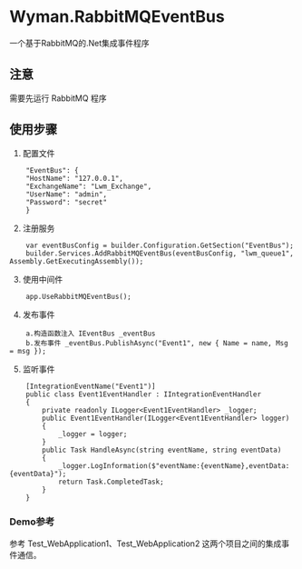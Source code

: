 # Wyman.RabbitMQEventBus
一个基于RabbitMQ的.Net集成事件程序

## 注意
需要先运行 RabbitMQ 程序

## 使用步骤
1. 配置文件
```
    "EventBus": {
    "HostName": "127.0.0.1",
    "ExchangeName": "Lwm_Exchange",
    "UserName": "admin",
    "Password": "secret"
    }
```
2. 注册服务
```
    var eventBusConfig = builder.Configuration.GetSection("EventBus");
    builder.Services.AddRabbitMQEventBus(eventBusConfig, "lwm_queue1", Assembly.GetExecutingAssembly());
```
3. 使用中间件
```
    app.UseRabbitMQEventBus();
```
4. 发布事件
```
    a.构造函数注入 IEventBus _eventBus
    b.发布事件 _eventBus.PublishAsync("Event1", new { Name = name, Msg = msg });
```
5. 监听事件
```
    [IntegrationEventName("Event1")]
    public class Event1EventHandler : IIntegrationEventHandler
    {
        private readonly ILogger<Event1EventHandler> _logger;
        public Event1EventHandler(ILogger<Event1EventHandler> logger)
        {
            _logger = logger;
        }
        public Task HandleAsync(string eventName, string eventData)
        {
            _logger.LogInformation($"eventName:{eventName},eventData:{eventData}");
            return Task.CompletedTask;
        }
    }
```

### Demo参考
参考 Test_WebApplication1、Test_WebApplication2 这两个项目之间的集成事件通信。

